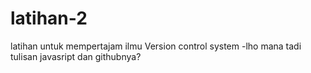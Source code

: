 # latihan-2
latihan untuk mempertajam ilmu Version control system
-lho mana tadi tulisan javasript dan githubnya?
